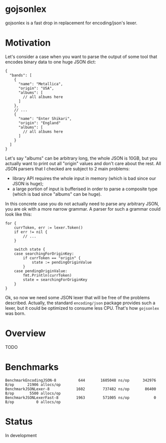 # gojsonlex 

gojsonlex is a fast drop in replacement for encoding/json's lexer. 

# Motivation

Let's consider a case when you want to parse the output of some tool that encodes binary data to one huge JSON dict:
```
{
  "bands": [
    {
      "name": "Metallica",
      "origin": "USA",
      "albums": [
        // all albums here
      ]
    },
    // ...
    {
      "name": "Enter Shikari",
      "origin": "England"
      "albums": [
        // all albums here
      ]
    }
  ]
}
```

Let's say "albums" can be arbitrary long, the whole JSON is 10GB, but you actually want to print out all "origin" values and don't care about the rest. All JSON parsers that I checked are subject to 2 main problems:
* library API requires the whole input in memory (which is bad since our JSON is huge);
* a large portion of input is bufferised in order to parse a composite type (which is bad since "albums" can be huge).

In this concrete case you do not actually need to parse any arbitrary JSON, you are ok with a more narrow grammar. A parser for such a grammar could look like this:

```
for {
	currToken, err := lexer.Token()
	if err != nil {
		// ...
	}

	switch state {
	case searchingForOriginKey:
		if currToken == "origin" {
			state := pendingOriginValue
		}
	case pendingOriginValue:
		fmt.Println(currToken)
		state = searchingForOriginKey
	}
}
```

Ok, so now we need some JSON lexer that will be free of the problems described. Actually, the standard `encoding/json` package provides such a lexer, but it could be optimized to consume less CPU. That's how `gojsonlex` was born.

# Overview

TODO


# Benchmarks
```
BenchmarkEncodingJSON-8    	     644	   1605048 ns/op	  342976 B/op	   21906 allocs/op
BenchmarkJSONLexer-8       	    1602	    737482 ns/op	   86400 B/op	    5500 allocs/op
BenchmarkJSONLexerFast-8   	    1963	    571005 ns/op	       0 B/op	       0 allocs/op
```

# Status

In development
